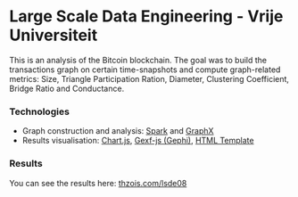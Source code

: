# Large Scale Data Engineering - Vrije Universiteit
This is an analysis of the Bitcoin blockchain. The goal was to build the transactions graph on certain time-snapshots and 
compute graph-related metrics: Size, Triangle Participation Ration, Diameter, Clustering Coefficient, Bridge Ratio and Conductance. 

### Technologies
- Graph construction and analysis: [Spark](https://spark.apache.org/) and [GraphX](https://spark.apache.org/graphx/)
- Results visualisation: [Chart.js](https://www.chartjs.org/), [Gexf-js (Gephi)](https://github.com/raphv/gexf-js), [HTML Template](https://blackrockdigital.github.io/startbootstrap-scrolling-nav/)


### Results
You can see the results here: [thzois.com/lsde08](https://thzois.com/lsde08)
